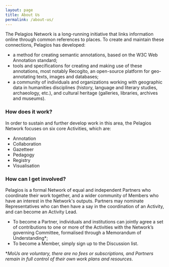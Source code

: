 ```yaml
---
layout: page
title: About Us
permalink: /about-us/
---
```


The Pelagios Network is a long-running initiative that links information online through common references to places. 
To create and maintain these connections, Pelagios has developed: 
- a method for creating semantic annotations, based on the W3C Web Annotation standard;
- tools and specifications for creating and making use of these annotations, most notably Recogito, an open-source platform for geo-annotating texts, images and databases;
- a community of individuals and organizations working with geographic data in humanities disciplines (history, language and literary studies, archaeology, etc.), and cultural heritage (galleries, libraries, archives and museums).

### How does it work?
In order to sustain and further develop work in this area, the Pelagios Network focuses on six core Activities, which are: 
- Annotation
- Collaboration
- Gazetteer
- Pedagogy
- Registry
- Visualisation

### How can I get involved?
Pelagios is a formal Network of equal and independent Partners who coordinate their work together, and a wider community of Members who have an interest in the Network's outputs. Partners may nominate Representatives who can then have a say in the coordination of an Activity, and can become an Activity Lead. 

- To become a Partner, individuals and institutions can jointly agree a set of contributions to one or more of the Activities with the Network’s governing Committee, formalised through a Memorandum of Understanding*;
- To become a Member, simply sign up to the Discussion list.

*_MoUs are voluntary, there are no fees or subscriptions, and Partners remain in full control of their own work plans and resources_.

